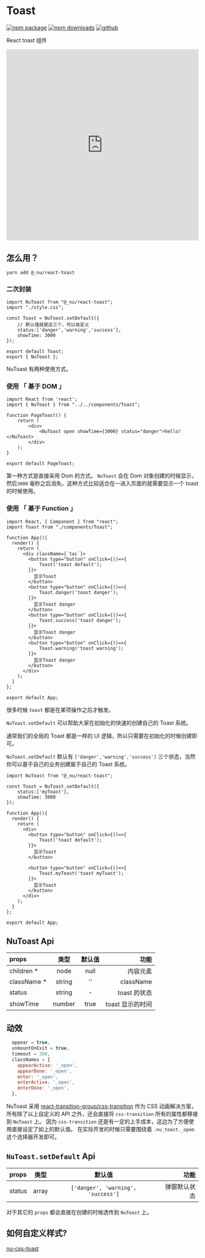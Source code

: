 # Toast

[![npm package][npm-badge]][npm-url]
[![npm downloads][npm-downloads]][npm-url]
[![github][git-badge]][git-url]

[npm-badge]: https://img.shields.io/npm/v/@_nu/react-toast.svg
[npm-url]: https://www.npmjs.org/package/@_nu/react-toast
[npm-downloads]: https://img.shields.io/npm/dw/@_nu/react-toast
[git-url]: https://github.com/nu-system/react-toast
[git-badge]: https://img.shields.io/github/stars/nu-system/react-toast.svg?style=social

React toast 组件

<iframe src="https://codesandbox.io/embed/new-night-9e4kp?fontsize=14&hidenavigation=1" title="nu-toast-react" allow="geolocation; microphone; camera; midi; vr; accelerometer; gyroscope; payment; ambient-light-sensor; encrypted-media" style="width:100%; height:500px; border:0; border-radius: 4px; overflow:hidden;" sandbox="allow-modals allow-forms allow-popups allow-scripts allow-same-origin"></iframe>

## 怎么用？

```
yarn add @_nu/react-toast
```

### 二次封装

```JSX
import NuToast from "@_nu/react-toast";
import "./style.css";

const Toast = NuToast.setDefault({
    // 默认值就是这三个，可以自定义
    status:['danger','warning','success'],
    showTime: 3000
});

export default Toast;
export { NuToast };
```

NuToast 有两种使用方式。

### 使用 「 基于 DOM 」

```JSX
import React from 'react';
import { NuToast } from "../../components/Toast";

function PageToast() {
    return (
        <div>
            <NuToast open showTime={3000} status="danger">hello!</NuToast>
        </div>
    );
}

export default PageToast;
```

第一种方式是直接采用 Dom 的方式。 `NuToast` 会在 Dom 对象创建的时候显示，然后`3000` 毫秒之后消失。这种方式比较适合在一进入页面的就需要显示一个 toast 的时候使用。

### 使用 「 基于 Function 」

```JSX
import React, { Component } from "react";
import Toast from "./components/Toast";

function App(){
  render() {
    return (
      <div className={`tac`}>
        <button type="button" onClick={()=>{
            Toast('toast default');
        }}>
          显示Toast
        </button>
        <button type="button" onClick={()=>{
            Toast.danger('toast danger');
        }}>
          显示Toast danger
        </button>
        <button type="button" onClick={()=>{
            Toast.success('toast danger');
        }}>
          显示Toast danger
        </button>
        <button type="button" onClick={()=>{
            Toast.warning('toast warning');
        }}>
          显示Toast danger
        </button>
      </div>
    );
  }
};

export default App;
```

很多时候 `toast` 都是在某项操作之后才触发。

`NuToast.setDefault` 可以帮助大家在初始化的快速的创建自己的 Toast 系统。

通常我们的全局的 Toast 都是一样的 UI 逻辑，所以只需要在初始化的时候创建即可。

`NuToast.setDefault` 默认有 `['danger','warning','success']` 三个状态，当然你可以基于自己的业务创建属于自己的 Toast 系统。

```JSX
import NuToast from "@_nu/react-toast";

const Toast = NuToast.setDefault({
    status:['myToast'],
    showTime: 3000
});

function App(){
  render() {
    return (
      <div>
        <button type="button" onClick={()=>{
            Toast('toast default');
        }}>
          显示Toast
        </button>

        <button type="button" onClick={()=>{
            Toast.myToast('toast myToast');
        }}>
          显示Toast
        </button>
      </div>
    );
  }
};

export default App;
```

## NuToast Api

| props        |  类型  | 默认值 |             功能 |
| :----------- | :----: | :----: | ---------------: |
| children \*  |  node  |  null  |         内容元素 |
| className \* | string |   ''   |        className |
| status       | string |   -    |     toast 的状态 |
| showTime     | number |  true  | toast 显示的时间 |

## 动效

```jsx
  appear = true,
  unmountOnExit = true,
  timeout = 300,
  classNames = {
    appearActive: '_open',
    appearDone: '_open',
    enter: '_open',
    enterActive: '_open',
    enterDone: '_open',
  },
```

NuToast 采用 [react-transition-group/css-transition](https://reactcommunity.org/react-transition-group/css-transition) 作为 CSS 动画解决方案，所有除了以上自定义的 API 之外，还会直接将 `css-transition` 所有的属性都移接到 `NuToast` 上。
因为 `css-transition` 还是有一定的上手成本，这边为了方便使用直接设定了如上的默认值。
在实际开发的时候只需要围绕着 `.nu_toast._open` 这个选择器开发即可。

## `NuToast.setDefault` Api

| props  | 类型  |               默认值               |         功能 |
| :----- | :---: | :--------------------------------: | -----------: |
| status | array | `['danger', 'warning', 'success']` | 弹窗默认状态 |

对于其它的 `props` 都会直接在创建的时候透传到 `NuToast` 上。

## 如何自定义样式?

[nu-css-toast](https://nu-system.github.io/css/toast/)
